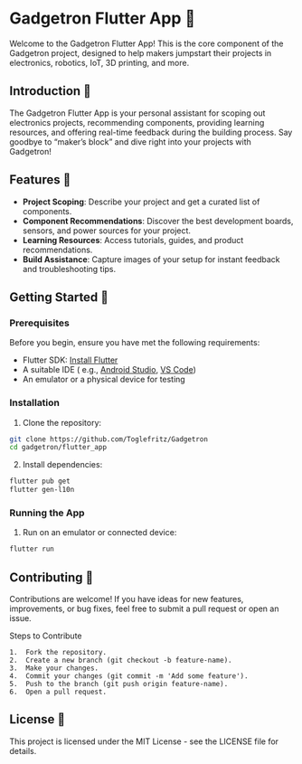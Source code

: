 # Gadgetron Flutter App :robot:

Welcome to the Gadgetron Flutter App! This is the core component of the Gadgetron project,
designed to help makers jumpstart their projects in electronics, robotics, IoT, 3D printing, and
more.

## Introduction :wave:

The Gadgetron Flutter App is your personal assistant for scoping out electronics projects,
recommending components, providing learning resources, and offering real-time feedback during the
building process. Say goodbye to “maker’s block” and dive right into your projects with Gadgetron!

## Features :goat:

- **Project Scoping**: Describe your project and get a curated list of components.
- **Component Recommendations**: Discover the best development boards, sensors, and power sources
  for your project.
- **Learning Resources**: Access tutorials, guides, and product recommendations.
- **Build Assistance**: Capture images of your setup for instant feedback and troubleshooting tips.

## Getting Started :rocket:

### Prerequisites

Before you begin, ensure you have met the following requirements:

- Flutter SDK: [Install Flutter](https://docs.flutter.dev/get-started/install)
- A suitable IDE (
  e.g., [Android Studio](https://developer.android.com/studio), [VS Code](https://code.visualstudio.com/))
- An emulator or a physical device for testing

### Installation

1. Clone the repository:

```bash
git clone https://github.com/Toglefritz/Gadgetron
cd gadgetron/flutter_app
```

2. Install dependencies:

```bash
flutter pub get
flutter gen-l10n
```

### Running the App

1. Run on an emulator or connected device:

```bash
flutter run
```

## Contributing :raised_hands:

Contributions are welcome! If you have ideas for new features, improvements, or bug fixes, feel free
to submit a pull request or open an issue.

Steps to Contribute

	1.	Fork the repository.
	2.	Create a new branch (git checkout -b feature-name).
	3.	Make your changes.
	4.	Commit your changes (git commit -m 'Add some feature').
	5.	Push to the branch (git push origin feature-name).
	6.	Open a pull request.

## License :page_facing_up:

This project is licensed under the MIT License - see the LICENSE file for details.